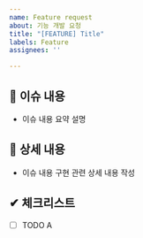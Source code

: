 ```yaml
---
name: Feature request
about: 기능 개발 요청
title: "[FEATURE] Title"
labels: Feature
assignees: ''

---
```


## 📄 이슈 내용
- 이슈 내용 요약 설명
## 📝 상세 내용
- 이슈 내용 구현 관련 상세 내용 작성
## ✔ 체크리스트
- [ ] TODO A

<!-- 
  ## 스크린샷 (Optional)
  - UI가 변경되었다면 사진이나 Gif를 추가해주세요.
-->

<!--
   ## 링크 (Optional)
   - 작업을 하면서 자신이 도움을 받았거나 리뷰어들이 PR에 대해 더욱 쉽게 이해를 할 수 있도록 링크를 추가해주세요.
 -->
